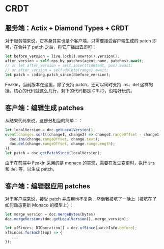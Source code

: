 # CRDT

## 服务端：Actix + Diamond Types + CRDT

对于服务端来说，它本身其实也是个客户端，只需要接受客户端生成的 patch 即可，在合并了 patch 之后，将它广播出去即可：

```rust
let before_version = live.lock().unwrap().version();
after_version = self.ops_by_patches(agent_name, patches).await;
// or let after_version = self.insert(content, pos).await;
// or after_version = self.delete(range).await;
let patch = coding.patch_since(&before_version);
```

Feakin，当前版本在这里，除了支持 patch，还可以同时支持 ins、del 这样的操。核心的代码就这么几行，剩下的代码都是 CRUD，没啥好玩的。

## 客户端：编辑生成 patches

从结果代码来说，这部分相当的简单：：

```javascript
let localVersion = doc.getLocalVersion();
event.changes.sort((change1, change2) => change2.rangeOffset - change1.rangeOffset).forEach(change => {
  doc.ins(change.rangeOffset, change.text);
  doc.del(change.rangeOffset, change.rangeLength);
})
let patch = doc.getPatchSince(localVersion);
```

由于在前端中 Feakin 采用的是 monaco 的实现，需要在发生变更时，执行 `ins` 和 `del` 等，以生成 patch。

## 客户端：编辑器应用 patches

对于客户端来说，接受 patch 并应用也不复杂，然而我被坑了一晚上（被坑在了如何动态更新 Monaco 的模型上）：

```javascript
let merge_version = doc.mergeBytes(bytes)
doc.mergeVersions(doc.getLocalVersion(), merge_version);

let xfSinces: DTOperation[] = doc.xfSince(patchInfo.before);
xfSinces.forEach((op) => {
   ...
});        
```

